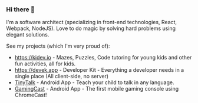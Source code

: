 ### Hi there 👋

I'm a software architect (specializing in front-end technologies, React, Webpack, NodeJS).
Love to do magic by solving hard problems using elegant solutions.

See my projects (which I'm very proud of):
- https://kidev.io - Mazes, Puzzles, Code tutoring for young kids and other fun activities, all for kids.
- https://devek.app - Developer Kit - Everything a developer needs in a single place (All client-side, no server)
- [TinyTalk](https://play.google.com/store/apps/details?id=co.essh.tinytalk) - Android App - Teach your child to talk in any language.
- [GamingCast](https://play.google.com/store/apps/details?id=co.essh.gamecast) - Android App - The first mobile gaming console using ChromeCast!
<!--
**elisherer/elisherer** is a ✨ _special_ ✨ repository because its `README.md` (this file) appears on your GitHub profile.

Here are some ideas to get you started:

- 🔭 I’m currently working on ...
- 🌱 I’m currently learning ...
- 👯 I’m looking to collaborate on ...
- 🤔 I’m looking for help with ...
- 💬 Ask me about ...
- 📫 How to reach me: ...
- 😄 Pronouns: ...
- ⚡ Fun fact: ...
-->
